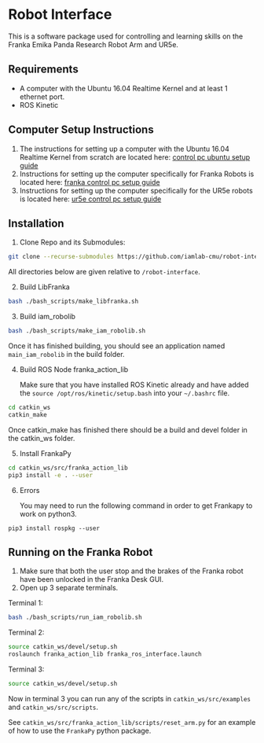 # Robot Interface

This is a software package used for controlling and learning skills on the Franka Emika Panda Research Robot Arm and UR5e.

## Requirements

* A computer with the Ubuntu 16.04 Realtime Kernel and at least 1 ethernet port.
* ROS Kinetic 

## Computer Setup Instructions

1. The instructions for setting up a computer with the Ubuntu 16.04 Realtime Kernel from scratch are located here: [control pc ubuntu setup guide](docs/control_pc_ubuntu_setup_guide.md)
2. Instructions for setting up the computer specifically for Franka Robots is located here: [franka control pc setup guide](docs/franka_control_pc_setup_guide.md)
3. Instructions for setting up the computer specifically for the UR5e robots is located here: [ur5e control pc setup guide](docs/ur5e_control_pc_setup_guide.md)

## Installation

1. Clone Repo and its Submodules:

```bash
git clone --recurse-submodules https://github.com/iamlab-cmu/robot-interface.git
```
All directories below are given relative to `/robot-interface`.

2. Build LibFranka
```bash
bash ./bash_scripts/make_libfranka.sh
```

3. Build iam_robolib
```bash
bash ./bash_scripts/make_iam_robolib.sh
```
Once it has finished building, you should see an application named `main_iam_robolib` in the build folder.

4. Build ROS Node franka_action_lib

   Make sure that you have installed ROS Kinetic already and have added the `source /opt/ros/kinetic/setup.bash` into your `~/.bashrc` file.

```bash
cd catkin_ws
catkin_make
```
Once catkin_make has finished there should be a build and devel folder in the catkin_ws folder.

5. Install FrankaPy
```bash
cd catkin_ws/src/franka_action_lib
pip3 install -e . --user
```

6. Errors

   You may need to run the following command in order to get Frankapy to work on python3.
```
pip3 install rospkg --user
```

## Running on the Franka Robot

1. Make sure that both the user stop and the brakes of the Franka robot have been unlocked in the Franka Desk GUI.
2. Open up 3 separate terminals.

Terminal 1:
```bash
bash ./bash_scripts/run_iam_robolib.sh
```

Terminal 2:
```bash
source catkin_ws/devel/setup.sh
roslaunch franka_action_lib franka_ros_interface.launch
```

Terminal 3:
```bash
source catkin_ws/devel/setup.sh
```
Now in terminal 3 you can run any of the scripts in `catkin_ws/src/examples` and `catkin_ws/src/scripts`.

See `catkin_ws/src/franka_action_lib/scripts/reset_arm.py` for an example of how to use the `FrankaPy` python package.
